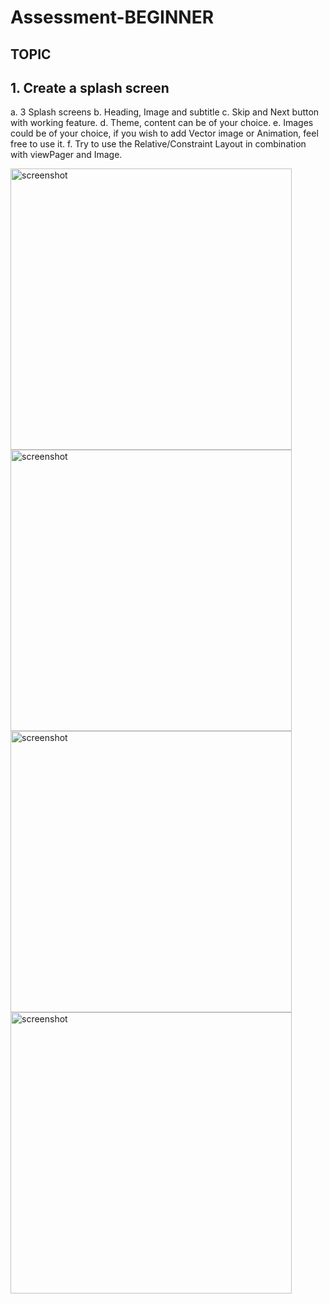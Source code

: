 # Assessment-BEGINNER
## TOPIC
## 1. Create a splash screen
a. 3 Splash screens
b. Heading, Image and subtitle
c. Skip and Next button with working feature.
d. Theme, content can be of your choice.
e. Images could be of your choice, if you wish to add Vector image or Animation,
feel free to use it.
f. Try to use the Relative/Constraint Layout in combination with viewPager and
Image.


<div style="float: left">
<img alt="screenshot" height="450px" src="https://user-images.githubusercontent.com/45622444/119202502-8b5aed80-baae-11eb-8673-f5900d0e28ad.png"/>
<img alt="screenshot" height="450px" src="https://user-images.githubusercontent.com/45622444/119202482-7f6f2b80-baae-11eb-80ac-d3a80aa10361.png"/>
<img alt="screenshot" height="450px" src="https://user-images.githubusercontent.com/45622444/119202492-85650c80-baae-11eb-9744-4a4643455860.png"/>
<img alt="screenshot" height="450px" src="https://user-images.githubusercontent.com/45622444/119202499-885ffd00-baae-11eb-8f01-6e40e4dcdb8e.png"  />
</div>
